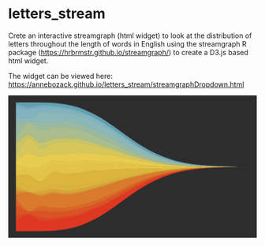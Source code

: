 # letters_stream

Crete an interactive streamgraph (html widget) to look at the distribution of letters throughout the length of words in English using the streamgraph R package (https://hrbrmstr.github.io/streamgraph/) to create a D3.js based html widget.

The widget can be viewed here:
https://annebozack.github.io/letters_stream/streamgraphDropdown.html

<img src="letters_stream.gif" width="700"/>
